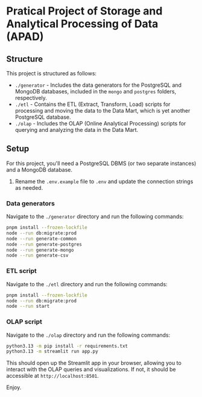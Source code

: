 # Pratical Project of Storage and Analytical Processing of Data (APAD)

## Structure

This project is structured as follows:

- `./generator` - Includes the data generators for the PostgreSQL and MongoDB databases,
  included in the `mongo` and `postgres` folders, respectively.
- `./etl` - Contains the ETL (Extract, Transform, Load) scripts for processing
  and moving the data to the Data Mart, which is yet another PostgreSQL database.
- `./olap` - Includes the OLAP (Online Analytical Processing) scripts for querying
	and analyzing the data in the Data Mart.

## Setup

For this project, you'll need a PostgreSQL DBMS (or two separate instances) and a MongoDB database.

1. Rename the `.env.example` file to `.env` and update the connection strings as needed.

### Data generators

Navigate to the `./generator` directory and run the following commands:

```bash
pnpm install --frozen-lockfile
node --run db:migrate:prod
node --run generate-common
node --run generate-postgres
node --run generate-mongo
node --run generate-csv
```

### ETL script

Navigate to the `./etl` directory and run the following commands:

```bash
pnpm install --frozen-lockfile
node --run db:migrate:prod
node --run start
```

### OLAP script

Navigate to the `./olap` directory and run the following commands:

```bash
python3.13 -m pip install -r requirements.txt
python3.13 -m streamlit run app.py
```

This should open up the Streamlit app in your browser, allowing you to interact with the OLAP queries and visualizations.
If not, it should be accessible at `http://localhost:8501`.

Enjoy.
